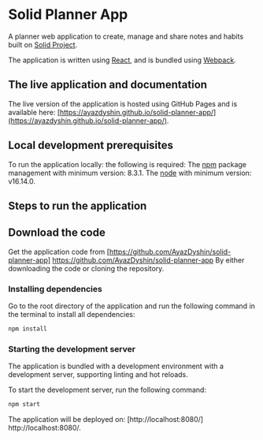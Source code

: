# Solid Planner App

A planner web application to create, manage and share notes and habits built on [Solid Project](https://solidproject.org/).
  
The application is written using [React](https://reactjs.org/),
and is bundled using [Webpack](https://webpack.js.org/).
## The live application and documentation

The live version of the application is hosted using GitHub Pages and is available here: [https://ayazdyshin.github.io/solid-planner-app/](https://ayazdyshin.github.io/solid-planner-app/).

## Local development prerequisites

To run the application locally:
the following is required:
 The [npm](https://docs.npmjs.com/downloading-and-installing-node-js-and-npm) package management with minimum version: 8.3.1.
The [node](https://nodejs.org/en/download/) with minimum version: v16.14.0.

## Steps to run the application
## Download the code

Get the application code from [https://github.com/AyazDyshin/solid-planner-app] https://github.com/AyazDyshin/solid-planner-app
By either downloading the code or cloning the repository.
### Installing dependencies

Go to the root directory of the application and run the following command in the terminal to install all dependencies:
```bash
npm install
```

### Starting the development server
The application is bundled with a development environment with a development server, supporting linting and hot reloads.

To start the development server, run the following command:

```bash
npm start
```
The application will be deployed on: [http://localhost:8080/] http://localhost:8080/.
